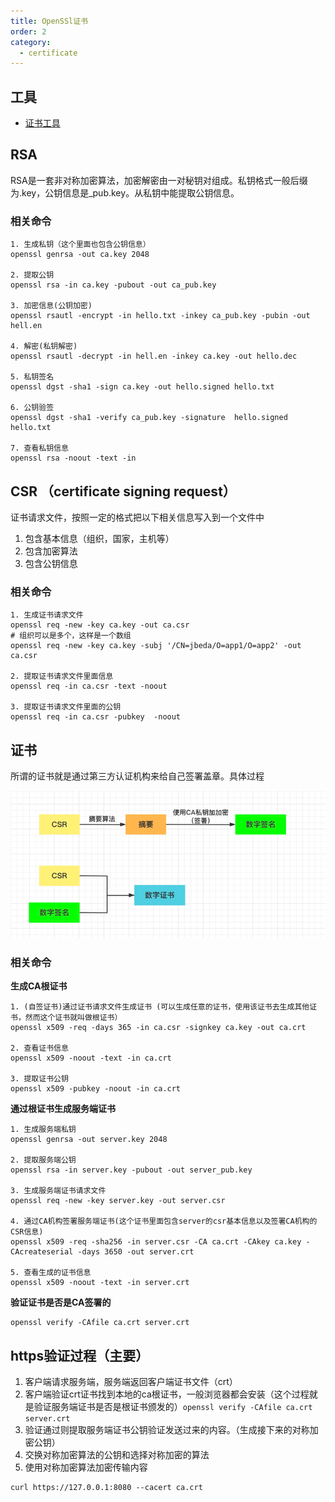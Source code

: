 ```yaml
---
title: OpenSSl证书
order: 2
category:
  - certificate
---
```

## 工具

- [证书工具]

## RSA

RSA是一套非对称加密算法，加密解密由一对秘钥对组成。私钥格式一般后缀为.key，公钥信息是_pub.key。从私钥中能提取公钥信息。

### 相关命令

```
1. 生成私钥（这个里面也包含公钥信息）
openssl genrsa -out ca.key 2048

2. 提取公钥
openssl rsa -in ca.key -pubout -out ca_pub.key

3. 加密信息(公钥加密)
openssl rsautl -encrypt -in hello.txt -inkey ca_pub.key -pubin -out hell.en

4. 解密(私钥解密)
openssl rsautl -decrypt -in hell.en -inkey ca.key -out hello.dec

5. 私钥签名
openssl dgst -sha1 -sign ca.key -out hello.signed hello.txt

6. 公钥验签
openssl dgst -sha1 -verify ca_pub.key -signature  hello.signed hello.txt

7. 查看私钥信息
openssl rsa -noout -text -in
```



## CSR （certificate signing request）

证书请求文件，按照一定的格式把以下相关信息写入到一个文件中

1. 包含基本信息（组织，国家，主机等）
2. 包含加密算法
3. 包含公钥信息

### 相关命令

```
1. 生成证书请求文件
openssl req -new -key ca.key -out ca.csr
# 组织可以是多个，这样是一个数组
openssl req -new -key ca.key -subj '/CN=jbeda/O=app1/O=app2' -out ca.csr

2. 提取证书请求文件里面信息
openssl req -in ca.csr -text -noout

3. 提取证书请求文件里面的公钥
openssl req -in ca.csr -pubkey  -noout
```

## 证书

所谓的证书就是通过第三方认证机构来给自己签署盖章。具体过程

![img.png](./assets/certificate.png)

### 相关命令

**生成CA根证书**

```
1. (自签证书)通过证书请求文件生成证书 (可以生成任意的证书，使用该证书去生成其他证书，然而这个证书就叫做根证书）
openssl x509 -req -days 365 -in ca.csr -signkey ca.key -out ca.crt

2. 查看证书信息
openssl x509 -noout -text -in ca.crt

3. 提取证书公钥
openssl x509 -pubkey -noout -in ca.crt
```

**通过根证书生成服务端证书**

````
1. 生成服务端私钥
openssl genrsa -out server.key 2048

2. 提取服务端公钥
openssl rsa -in server.key -pubout -out server_pub.key

3. 生成服务端证书请求文件
openssl req -new -key server.key -out server.csr

4. 通过CA机构签署服务端证书(这个证书里面包含server的csr基本信息以及签署CA机构的CSR信息)
openssl x509 -req -sha256 -in server.csr -CA ca.crt -CAkey ca.key -CAcreateserial -days 3650 -out server.crt

5. 查看生成的证书信息
openssl x509 -noout -text -in server.crt
````

**验证证书是否是CA签署的**

```
openssl verify -CAfile ca.crt server.crt
```

## https验证过程（主要）

1. 客户端请求服务端，服务端返回客户端证书文件（crt）
2. 客户端验证crt证书找到本地的ca根证书，一般浏览器都会安装（这个过程就是验证服务端证书是否是根证书颁发的）`openssl verify -CAfile ca.crt server.crt`
3. 验证通过则提取服务端证书公钥验证发送过来的内容。（生成接下来的对称加密公钥）
4. 交换对称加密算法的公钥和选择对称加密的算法
5. 使用对称加密算法加密传输内容

```shell
curl https://127.0.0.1:8080 --cacert ca.crt 
```


[证书工具]: https://www.ssleye.com/ssltool/cer_check.html
